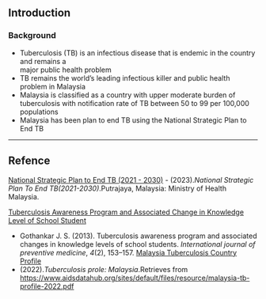 ## Introduction

### Background

- Tuberculosis (TB) is an infectious disease that is endemic in the country and remains a  
major public health problem
- TB remains the world’s leading infectious killer and public health problem in Malaysia
- Malaysia is classified as a country with upper moderate burden of tuberculosis with notification rate of TB between 50 to 99 per 100,000  populations
- Malaysia has been plan to end TB using the National Strategic Plan to End TB





---
## Refence
[National Strategic Plan to End TB (2021 - 2030)](https://www.moh.gov.my/moh/resources/Penerbitan/Penerbitan%20Utama/Buku_Garis_Panduan_NSPTB_2021-2023.pdf)
		- (2023).*National Strategic Plan To End TB(2021-2030)*.Putrajaya, Malaysia: Ministry of Health Malaysia.

[Tuberculosis Awareness Program and Associated Change in Knowledge Level of School Student](https://pmc.ncbi.nlm.nih.gov/articles/PMC3604846/)
- Gothankar J. S. (2013). Tuberculosis awareness program and associated changes in knowledge levels of school students. _International journal of preventive medicine_, _4_(2), 153–157.
[Malaysia Tuberculosis Country Profile](https://www.aidsdatahub.org/sites/default/files/resource/malaysia-tb-profile-2022.pdf)
- (2022).*Tuberculosis prole: Malaysia*.Retrieves from https://www.aidsdatahub.org/sites/default/files/resource/malaysia-tb-profile-2022.pdf
